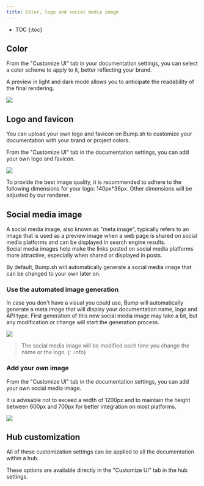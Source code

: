 ```yaml
---
title: Color, logo and social media image
---
```


- TOC
{:toc}

## Color

From the "Customize UI" tab in your documentation settings, you can select a color scheme to apply to it, better reflecting your brand.

A preview in light and dark mode allows you to anticipate the readability of the final rendering.

![](/images/help/color.png)

## Logo and favicon

You can upload your own logo and favicon on Bump.sh to customize your documentation with your brand or project colors.

From the "Customize UI" tab in the documentation settings, you can add your own logo and favicon.

![](/images/help/logo-favicon.png)

To provide the best image quality, it is recommended to adhere to the following dimensions for your logo: 140px*36px. Other dimensions will be adjusted by our renderer.


## Social media image

A social media image, also known as "meta image", typically refers to an image that is used as a preview image when a web page is shared on social media platforms and can be displayed in search engine results.<br>
Social media images help make the links posted on social media platforms more attractive, especially when shared or displayed in posts.

By default, Bump.sh will automatically generate a social media image that can be changed to your own later on.

### Use the automated image generation

In case you don't have a visual you could use, Bump will automatically generate a meta image that will display your documentation name, logo and API type.
First generation of this new social media image may take a bit, but any modification or change will start the generation process.

![](/images/help/meta-image-example.png)

> The social media image will be modified each time you change the name or the logo.
{: .info}

### Add your own image

From the "Customize UI" tab in the documentation settings, you can add your own social media image.

It is advisable not to exceed a width of 1200px and to maintain the height between 600px and 700px for better integration on most platforms.

![](/images/help/meta-image.png)

## Hub customization

All of these customization settings can be applied to all the documentation within a hub.

These options are available directly in the "Customize UI" tab in the hub settings.